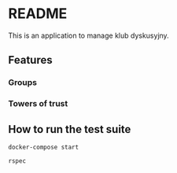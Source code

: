 # README

This is an application to manage klub dyskusyjny.

## Features

### Groups
### Towers of trust

## How to run the test suite

  `docker-compose start`

  `rspec`
